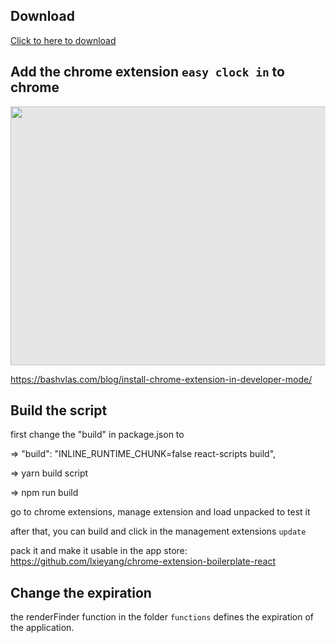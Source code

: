 ## Download 

<a href="https://minhaskamal.github.io/DownGit/#/home?url=https:%2F%2Fgithub.com%2Fbenni94%2Feasyclockin%2Ftree%2Fmaster%2FeasyClockIn" download>Click to here to download</a>

## Add the chrome extension `easy clock in` to chrome

<img style="display: block;-webkit-user-select: none;margin: auto;cursor: zoom-in;background-color: hsl(0, 0%, 90%);" src="https://bashvlas.com/blog/install-chrome-extension-in-developer-mode/example.gif" width="737" height="414">

https://bashvlas.com/blog/install-chrome-extension-in-developer-mode/

## Build the script

first change the "build" in package.json to 

=> "build": "INLINE_RUNTIME_CHUNK=false react-scripts build",

=> yarn build script

=> npm run build

go to chrome extensions, manage extension and load unpacked to test it

after that, you can build and click in the management extensions `update`

pack it and make it usable in the app store:
https://github.com/lxieyang/chrome-extension-boilerplate-react

## Change the expiration 
the renderFinder function in the folder `functions` defines the expiration of the application.